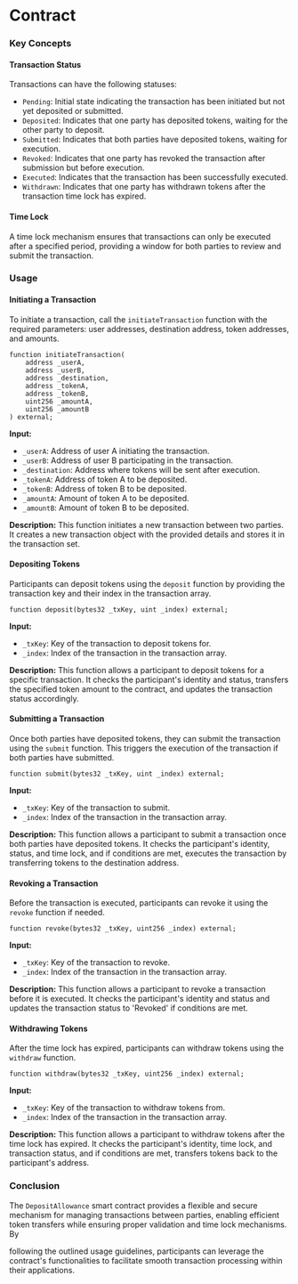 # Contract

### Key Concepts

#### Transaction Status

Transactions can have the following statuses:

* `Pending`: Initial state indicating the transaction has been initiated but not yet deposited or submitted.
* `Deposited`: Indicates that one party has deposited tokens, waiting for the other party to deposit.
* `Submitted`: Indicates that both parties have deposited tokens, waiting for execution.
* `Revoked`: Indicates that one party has revoked the transaction after submission but before execution.
* `Executed`: Indicates that the transaction has been successfully executed.
* `Withdrawn`: Indicates that one party has withdrawn tokens after the transaction time lock has expired.

#### Time Lock

A time lock mechanism ensures that transactions can only be executed after a specified period, providing a window for both parties to review and submit the transaction.

### Usage

#### Initiating a Transaction

To initiate a transaction, call the `initiateTransaction` function with the required parameters: user addresses, destination address, token addresses, and amounts.

```solidity
function initiateTransaction(
    address _userA,
    address _userB,
    address _destination,
    address _tokenA,
    address _tokenB,
    uint256 _amountA,
    uint256 _amountB
) external;
```

**Input:**

* `_userA`: Address of user A initiating the transaction.
* `_userB`: Address of user B participating in the transaction.
* `_destination`: Address where tokens will be sent after execution.
* `_tokenA`: Address of token A to be deposited.
* `_tokenB`: Address of token B to be deposited.
* `_amountA`: Amount of token A to be deposited.
* `_amountB`: Amount of token B to be deposited.

**Description:** This function initiates a new transaction between two parties. It creates a new transaction object with the provided details and stores it in the transaction set.

#### Depositing Tokens

Participants can deposit tokens using the `deposit` function by providing the transaction key and their index in the transaction array.

```solidity
function deposit(bytes32 _txKey, uint _index) external;
```

**Input:**

* `_txKey`: Key of the transaction to deposit tokens for.
* `_index`: Index of the transaction in the transaction array.

**Description:** This function allows a participant to deposit tokens for a specific transaction. It checks the participant's identity and status, transfers the specified token amount to the contract, and updates the transaction status accordingly.

#### Submitting a Transaction

Once both parties have deposited tokens, they can submit the transaction using the `submit` function. This triggers the execution of the transaction if both parties have submitted.

```solidity
function submit(bytes32 _txKey, uint _index) external;
```

**Input:**

* `_txKey`: Key of the transaction to submit.
* `_index`: Index of the transaction in the transaction array.

**Description:** This function allows a participant to submit a transaction once both parties have deposited tokens. It checks the participant's identity, status, and time lock, and if conditions are met, executes the transaction by transferring tokens to the destination address.

#### Revoking a Transaction

Before the transaction is executed, participants can revoke it using the `revoke` function if needed.

```solidity
function revoke(bytes32 _txKey, uint256 _index) external;
```

**Input:**

* `_txKey`: Key of the transaction to revoke.
* `_index`: Index of the transaction in the transaction array.

**Description:** This function allows a participant to revoke a transaction before it is executed. It checks the participant's identity and status and updates the transaction status to 'Revoked' if conditions are met.

#### Withdrawing Tokens

After the time lock has expired, participants can withdraw tokens using the `withdraw` function.

```solidity
function withdraw(bytes32 _txKey, uint256 _index) external;
```

**Input:**

* `_txKey`: Key of the transaction to withdraw tokens from.
* `_index`: Index of the transaction in the transaction array.

**Description:** This function allows a participant to withdraw tokens after the time lock has expired. It checks the participant's identity, time lock, and transaction status, and if conditions are met, transfers tokens back to the participant's address.

### Conclusion

The `DepositAllowance` smart contract provides a flexible and secure mechanism for managing transactions between parties, enabling efficient token transfers while ensuring proper validation and time lock mechanisms. By

following the outlined usage guidelines, participants can leverage the contract's functionalities to facilitate smooth transaction processing within their applications.
